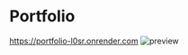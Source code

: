 # Portfolio
<https://portfolio-l0sr.onrender.com>
![preview](https://user-images.githubusercontent.com/81074093/170967624-d3d362f5-6036-493f-96a9-4cb20185f3bd.png)
